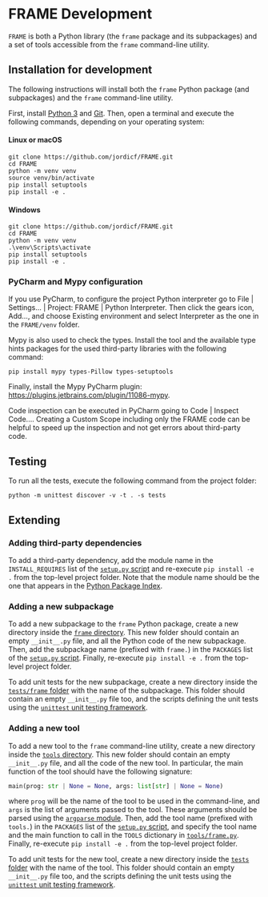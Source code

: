 # FRAME Development

`FRAME` is both a Python library (the `frame` package and its subpackages) and a set of tools
accessible from the `frame` command-line utility.

## Installation for development

The following instructions will install both the `frame` Python package (and subpackages) and the
`frame` command-line utility.

First, install [Python 3](https://www.python.org/downloads/) and [Git](https://git-scm.com/download/).
Then, open a terminal and execute the following commands, depending on your operating system:

#### Linux or macOS

```
git clone https://github.com/jordicf/FRAME.git
cd FRAME
python -m venv venv
source venv/bin/activate
pip install setuptools
pip install -e .
```

#### Windows

```
git clone https://github.com/jordicf/FRAME.git
cd FRAME
python -m venv venv
.\venv\Scripts\activate
pip install setuptools
pip install -e .
```

### PyCharm and Mypy configuration

If you use PyCharm, to configure the project Python interpreter go to File | Settings... |
Project: FRAME | Python Interpreter.
Then click the gears icon, Add..., and choose Existing environment and select Interpreter as the one
in the `FRAME/venv` folder.

Mypy is also used to check the types. Install the tool and the available type hints packages for the
used third-party libraries with the following command:

```
pip install mypy types-Pillow types-setuptools
```

Finally, install the Mypy PyCharm plugin: https://plugins.jetbrains.com/plugin/11086-mypy.

Code inspection can be executed in PyCharm going to Code | Inspect Code.... Creating a Custom Scope
including only the FRAME code can be helpful to speed up the inspection and not get errors about
third-party code.

## Testing

To run all the tests, execute the following command from the project folder:

```
python -m unittest discover -v -t . -s tests
```

## Extending

### Adding third-party dependencies

To add a third-party dependency, add the module name in the `INSTALL_REQUIRES` list of the
[`setup.py` script](setup.py) and re-execute `pip install -e .` from the top-level project
folder. Note that the module name should be the one that appears in the
[Python Package Index](https://pypi.org/).

### Adding a new subpackage

To add a new subpackage to the `frame` Python package, create a new directory inside the
[`frame` directory](frame). This new folder should contain an empty `__init__.py`
file, and all the Python code of the new subpackage. Then, add the subpackage name (prefixed with
`frame.`) in the `PACKAGES` list of the [`setup.py` script](setup.py). Finally, re-execute
`pip install -e .` from the top-level project folder.

To add unit tests for the new subpackage, create a new directory inside the
[`tests/frame` folder](tests/frame) with the name of the subpackage. This folder should
contain an empty `__init__.py` file too, and the scripts defining the unit tests using the
[`unittest` unit testing framework](https://docs.python.org/3/library/unittest.html).

### Adding a new tool

To add a new tool to the `frame` command-line utility, create a new directory inside the
[`tools` directory](tools). This new folder should contain an empty `__init__.py` file, and all the
code of the new tool. In particular, the main function of the tool should have the following
signature:

```python
main(prog: str | None = None, args: list[str] | None = None)
```

where `prog` will be the name of the tool to be used in the command-line, and `args` is the list
of arguments passed to the tool. These arguments should be parsed using the
[`argparse` module](https://docs.python.org/3/library/argparse.html). Then, add the tool name
(prefixed with `tools.`) in the `PACKAGES` list of the [`setup.py` script](setup.py), and
specify the tool name and the main function to call in the `TOOLS` dictionary in
[`tools/frame.py`](tools/frame.py). Finally, re-execute `pip install -e .` from the top-level
project folder.

To add unit tests for the new tool, create a new directory inside the
[`tests` folder](tests) with the name of the tool. This folder should
contain an empty `__init__.py` file too, and the scripts defining the unit tests using the
[`unittest` unit testing framework](https://docs.python.org/3/library/unittest.html).
